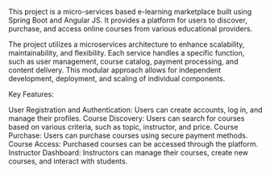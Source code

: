 This project is a micro-services based e-learning marketplace built using Spring Boot and Angular JS. It provides a platform for users to discover, purchase, and access online courses from various educational providers.

The project utilizes a microservices architecture to enhance scalability, maintainability, and flexibility. Each service handles a specific function, such as user management, course catalog, payment processing, and content delivery. This modular approach allows for independent development, deployment, and scaling of individual components.

Key Features:

User Registration and Authentication: Users can create accounts, log in, and manage their profiles.
Course Discovery: Users can search for courses based on various criteria, such as topic, instructor, and price.
Course Purchase: Users can purchase courses using secure payment methods.
Course Access: Purchased courses can be accessed through the platform.
Instructor Dashboard: Instructors can manage their courses, create new courses, and interact with students.
